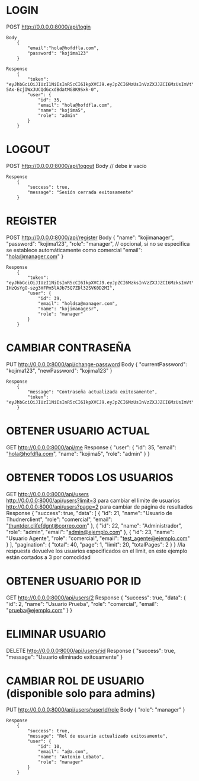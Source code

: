 #                                                                            LOGIN

POST http://0.0.0.0:8000/api/login

    Body
        {
            "email":"hola@hofdfla.com",
            "password": "kojima123"
        } 

    Response
        {
            "token": "eyJhbGciOiJIUzI1NiIsInR5cCI6IkpXVCJ9.eyJpZCI6MzUsInVzZXJJZCI6MzUsImVtYWlsIjoiaG9sYUBob2ZkZmxhLmNvbSIsInJvbGUiOiJhZG1pbiIsImlhdCI6MTc0NzIwNjQxMCwiZXhwIjoxNzQ3MjkyODEwfQ.ADUjknf1o-5Ax-EcjIWxJUCQdGcxdBdatMG8K9Sxk-0",
            "user": {
                "id": 35,
                "email": "hola@hofdfla.com",
                "name": "kojima5",
                "role": "admin"
            }
        }

#                                                                            LOGOUT

POST http://0.0.0.0:8000/api/logout
    Body
        // debe ir vacío

    Response
        {
            "success": true,
            "message": "Sesión cerrada exitosamente"
        }

#                                                                            REGISTER

POST http://0.0.0.0:8000/api/register
    Body
        {
            "name": "kojimanager",
            "password": "kojima123",
            "role": "manager",          // opcional, si no se especifica se establece automáticamente como comercial
            "email": "hola@manager.com"
        }

    Response
        {
            "token": "eyJhbGciOiJIUzI1NiIsInR5cCI6IkpXVCJ9.eyJpZCI6MzksInVzZXJJZCI6MzksImVtYWlsIjoiaG9sZHNhQG1hbmFnZXIuY29tIiwicm9sZSI6Im1hbmFnZXIiLCJpYXQiOjE3NDcyMDY4NTUsImV4cCI6MTc0NzI5MzI1NX0.JDH-IHzQsYgO-szg3HFPm5lAJb75Q7ZDl32SVK0D2MI",
            "user": {
                "id": 39,
                "email": "holdsa@manager.com",
                "name": "kojimanagesr",
                "role": "manager"
            }
        }

#                                                                        CAMBIAR CONTRASEÑA

PUT http://0.0.0.0:8000/api/change-password
    Body
        {
            "currentPassword": "kojima123",
            "newPassword": "kojima123"
        }

    Response
        {
            "message": "Contraseña actualizada exitosamente",
            "token": "eyJhbGciOiJIUzI1NiIsInR5cCI6IkpXVCJ9.eyJpZCI6MzUsInVzZXJJZCI6MzUsImVtYWlsIjoiaG9sYUBob2ZkZmxhLmNvbSIsInJvbGUiOiJhZG1pbiIsImlhdCI6MTc0NzIwNzQ5NSwiZXhwIjoxNzQ3MjkzODk1fQ.IQYMo9qc07pANjtD29GO2ZV44Df5i_yWg1cNwJ54dsw"
        }

#                                                                   OBTENER USUARIO ACTUAL

GET http://0.0.0.0:8000/api/me
    Response
        {
            "user": {
                "id": 35,
                "email": "hola@hofdfla.com",
                "name": "kojima5",
                "role": "admin"
            }
        }

#                                                                OBTENER TODOS LOS USUARIOS

GET http://0.0.0.0:8000/api/users            
    http://0.0.0.0:8000/api/users?limit=3 para cambiar el limite de usuarios
    http://0.0.0.0:8000/api/users?page=2 para cambiar de página de resultados
    Response
        {
            "success": true,
            "data": [
                {
                    "id": 21,
                    "name": "Usuario de Thudnerclient",
                    "role": "comercial",
                    "email": "thuntder.clifefdgnt@correo.com"
                },
                {
                    "id": 22,
                    "name": "Administrador",
                    "role": "admin",
                    "email": "admin@ejemplo.com"
                },
                {
                    "id": 23,
                    "name": "Usuario Agente",
                    "role": "comercial",
                    "email": "test_agente@ejemplo.com"
                }
            ],
            "pagination": {
                "total": 40,
                "page": 1,
                "limit": 20,
                "totalPages": 2
            }
        }                               //la respuesta devuelve los usuarios especificados en el limit, en este ejemplo están cortados a 3 por comodidad

#                                                                 OBTENER USUARIO POR ID

GET http://0.0.0.0:8000/api/users/2
    Response
        {
            "success": true,
            "data": {
                "id": 2,
                "name": "Usuario Prueba",
                "role": "comercial",
                "email": "prueba@ejemplo.com"
            }
        }

#                                                                 ELIMINAR USUARIO

DELETE http://0.0.0.0:8000/api/users/:id
    Response
        {
            "success": true,
            "message": "Usuario eliminado exitosamente"
        }

#                                                    CAMBIAR ROL DE USUARIO (disponible solo para admins)
PUT http://0.0.0.0:8000/api/users/:userId/role
    Body
        {
            "role": "manager"
        }

    Response
        {
            "success": true,
            "message": "Rol de usuario actualizado exitosamente",
            "user": {
                "id": 10,
                "email": "a@a.com",
                "name": "Antonio Lobato",
                "role": "manager"
            }
        }